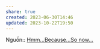 ```yaml
---
share: true
created: 2023-06-30T14:46
updated: 2023-10-22T19:50
---
```

Nguồn:: [Hmm…Because…So now...](https://www.linkingyourthinking.com/ideaverse/hmm-because-so-now)
